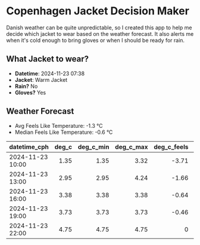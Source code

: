 
# Copenhagen Jacket Decision Maker

Danish weather can be quite unpredictable, so I created this app to help me decide which jacket to wear based on the weather forecast. 
It also alerts me when it's cold enough to bring gloves or when I should be ready for rain.

## What Jacket to wear?

- **Datetime**: 2024-11-23 07:38
- **Jacket**: Warm Jacket
- **Rain?** No
- **Gloves?** Yes

## Weather Forecast
- Avg Feels Like Temperature: -1.3 °C
- Median Feels Like Temperature: -0.6 °C

| datetime_cph     |   deg_c |   deg_c_min |   deg_c_max |   deg_c_feels | weather   | wind   | rain   |
|:-----------------|--------:|------------:|------------:|--------------:|:----------|:-------|:-------|
| 2024-11-23 10:00 |    1.35 |        1.35 |        3.32 |         -3.71 | Clouds    | High   | None   |
| 2024-11-23 13:00 |    2.95 |        2.95 |        4.24 |         -1.66 | Clouds    | High   | None   |
| 2024-11-23 16:00 |    3.38 |        3.38 |        3.38 |         -0.64 | Clouds    | Low    | None   |
| 2024-11-23 19:00 |    3.73 |        3.73 |        3.73 |         -0.46 | Clouds    | Medium | None   |
| 2024-11-23 22:00 |    4.75 |        4.75 |        4.75 |          0    | Clouds    | High   | None   |
        